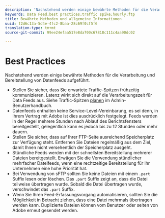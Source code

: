 ```yaml
---
description: 'Nachstehend werden einige bewährte Methoden für die Verarbeitung und Bereitstellung von Datenfeeds aufgeführt. Gehen Sie dazu folgendermaßen vor '
keywords: Data Feed;best practices;traffic spike;hourly;ftp
title: Bewährte Methoden und allgemeine Informationen
uuid: f2d6c13a-5d4e-4fc2-8baa-28c69f0cf5f6
translation-type: tm+mt
source-git-commit: 99ee24efaa517e8da700c67818c111c4aa90dc02

---
```



# Best Practices

Nachstehend werden einige bewährte Methoden für die Verarbeitung und Bereitstellung von Datenfeeds aufgeführt.

* Stellen Sie sicher, dass Sie erwartete Traffic-Spitzen frühzeitig kommunizieren. Latenz wirkt sich direkt auf die Verarbeitungszeit für Data Feeds aus. Siehe Traffic-Spitzen [planen](/help/admin/c-traffic-management/t-traffic-schedule-spike.md) im Admin-Benutzerhandbuch.
* Datenfeeds enthalten keine Service-Level-Vereinbarung, es sei denn, in Ihrem Vertrag mit Adobe ist dies ausdrücklich festgelegt. Feeds werden in der Regel mehrere Stunden nach Ablauf des Berichtsfensters bereitgestellt, gelegentlich kann es jedoch bis zu 12 Stunden oder mehr dauern.
* Stellen Sie sicher, dass auf Ihrer FTP-Seite ausreichend Speicherplatz zur Verfügung steht. Entfernen Sie Dateien regelmäßig aus dem Ziel, damit Ihnen nicht versehentlich der Speicherplatz ausgeht.
* Stündliche Feeds werden mit der schnellsten Bereitstellung mehrerer Dateien bereitgestellt. Erwägen Sie die Verwendung stündlicher mehrfacher Dateifeeds, wenn eine rechtzeitige Bereitstellung für Ihr Unternehmen eine hohe Priorität hat.
* Bei Verwendung von sFTP sollten Sie keine Dateien mit einem `.part` Suffix lesen oder löschen. Das `.part` Suffix zeigt an, dass die Datei teilweise übertragen wurde. Sobald die Datei übertragen wurde, verschwindet das `.part` Suffix.
* Wenn Sie Ihren Feed-Erfassungsvorgang automatisieren, sollten Sie die Möglichkeit in Betracht ziehen, dass eine Datei mehrmals übertragen werden kann. Duplizierte Dateien können vom Benutzer oder selten von Adobe erneut gesendet werden.
